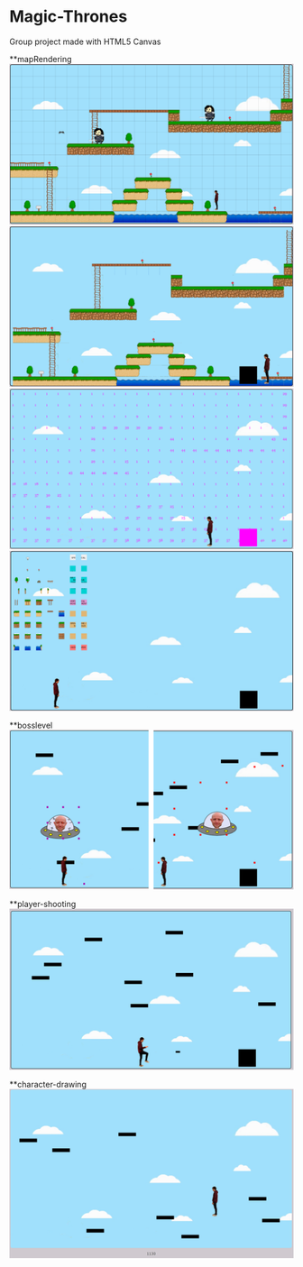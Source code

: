 # Magic-Thrones
Group project made with HTML5 Canvas

**mapRendering
![](./previews/preview15.PNG)
![](./previews/preview14.PNG)
![](./previews/preview10.PNG)
![](./previews/preview11.PNG)

**bosslevel
![](./previews/preview4.PNG)

**player-shooting
![](./previews/preview3.PNG)

**character-drawing
![](./previews/preview2.PNG)